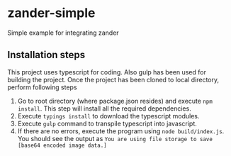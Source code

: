 # zander-simple
Simple example for integrating zander

## Installation steps
This project uses typescript for coding. Also gulp has been used for building the project. Once the project has been cloned
to local directory, perform following steps

1. Go to root directory (where package.json resides) and execute `npm install`. This step will install all the required dependencies.
2. Execute `typings install` to download the typescript modules.
3. Execute `gulp` command to transpile typescript into javascript.
4. If there are no errors, execute the program using `node build/index.js`. You should see the output as `You are using file storage
 to save [base64 encoded image data.]`